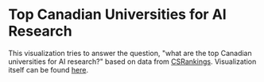 # Top Canadian Universities for AI Research

This visualization tries to answer the question, "what are the top Canadian universities for AI research?" based on data from [CSRankings](http://csrankings.org/).
Visualization itself can be found [here](https://lintool.github.io/csranking-aica/).
